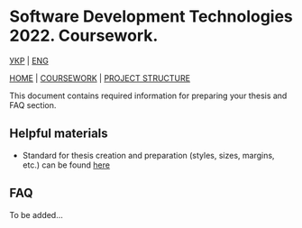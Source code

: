# Software Development Technologies 2022. Coursework.

[УКР][coursework_readme_ua] | [ENG][coursework_readme]

[HOME][this_repo] | [COURSEWORK][coursework_readme] | [PROJECT STRUCTURE][project_structure_readme]

This document contains required information for preparing your thesis and FAQ section.

## Helpful materials

- Standard for thesis creation and preparation (styles, sizes, margins, etc.) can be found [here](paperwork_standard)

[paperwork_standard]: <.\Knowledge base\Coursework\Department standard for document preparation in studying process.pdf>

## FAQ

To be added...

[this_repo]: <https://github.com/Igor-Sikorsky-IST-Hub/SDT_2022>
[paperwork_standard]: <.\Coursework\Department standard for document preparation in studying process.pdf>
[coursework_readme]: <coursework.md>
[project_structure_readme]: <project_structure.md>
[coursework_readme_ua]: <coursework.ua.md>
[project_structure_readme_ua]: <project_structure.ua.md>